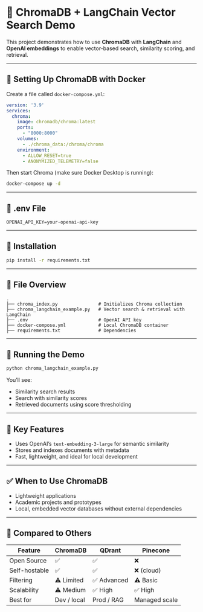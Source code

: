 
# 🧠 ChromaDB + LangChain Vector Search Demo

This project demonstrates how to use **ChromaDB** with **LangChain** and **OpenAI embeddings** to enable vector-based search, similarity scoring, and retrieval.

---

## 🐳 Setting Up ChromaDB with Docker

Create a file called `docker-compose.yml`:

```yaml
version: '3.9'
services:
  chroma:
    image: chromadb/chroma:latest
    ports:
      - "8000:8000"
    volumes:
      - ./chroma_data:/chroma/chroma
    environment:
      - ALLOW_RESET=true
      - ANONYMIZED_TELEMETRY=false
```

Then start Chroma (make sure Docker Desktop is running):

```bash
docker-compose up -d
```

---

## 🔐 .env File

```env
OPENAI_API_KEY=your-openai-api-key
```

---

## 🧪 Installation

```bash
pip install -r requirements.txt
```

---

## 📁 File Overview

```
.
├── chroma_index.py               # Initializes Chroma collection
├── chroma_langchain_example.py   # Vector search & retrieval with LangChain
├── .env                          # OpenAI API key
├── docker-compose.yml            # Local ChromaDB container
├── requirements.txt              # Dependencies
```

---

## 🚀 Running the Demo

```bash
python chroma_langchain_example.py
```

You’ll see:
- Similarity search results
- Search with similarity scores
- Retrieved documents using score thresholding

---

## 🧾 Key Features

- Uses OpenAI’s `text-embedding-3-large` for semantic similarity
- Stores and indexes documents with metadata
- Fast, lightweight, and ideal for local development

---

## ✅ When to Use ChromaDB

- Lightweight applications
- Academic projects and prototypes
- Local, embedded vector databases without external dependencies

---

## 🧠 Compared to Others

| Feature           | ChromaDB       | QDrant        | Pinecone      |
|------------------|----------------|---------------|---------------|
| Open Source       | ✅              | ✅             | ❌             |
| Self-hostable     | ✅              | ✅             | ❌ (cloud)     |
| Filtering         | ⚠️ Limited     | ✅ Advanced    | ⚠️ Basic       |
| Scalability       | ⚠️ Medium      | ✅ High        | ✅ High        |
| Best for          | Dev / local    | Prod / RAG    | Managed scale |
